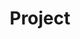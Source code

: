 ---
layout: post
category: study
title: Project
description: >
 테스트세트세트세세테테테테테스트
sitemap: false
hide_last_modified: true
---